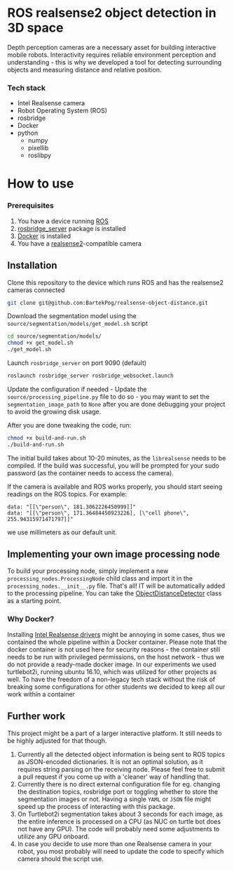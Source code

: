 # ROS realsense2 object detection in 3D space
Depth perception cameras are a necessary asset for building interactive mobile robots. Interactivity requires reliable environment perception and understanding - this is why we developed a tool for detecting surrounding objects and measuring distance and relative position. 


### Tech stack
- Intel Realsense camera
- Robot Operating System (ROS)
- rosbridge
- Docker
- python
  - numpy
  - pixellib
  - roslibpy


# How to use
### Prerequisites
1. You have a device running [ROS](https://www.ros.org/)
1. [rosbridge_server](http://wiki.ros.org/rosbridge_server) package is installed
1. [Docker](https://www.docker.com/) is installed
1. You have a [realsense2](https://www.intelrealsense.com/)-compatible camera


## Installation
Clone this repository to the device which runs ROS and has the realsense2 cameras connected
```bash
git clone git@github.com:BartekPog/realsense-object-distance.git
```
Download the segmentation model using the `source/segmentation/models/get_model.sh` script
```bash
cd source/segmentation/models/
chmod +x get_model.sh
./get_model.sh
```

Launch `rosbridge_server` on port 9090 (default)

```bash
roslaunch rosbridge_server rosbridge_websocket.launch 
```

Update the configuration if needed - Update the `source/processing_pipeline.py` file to do so - you may want to set the `segmentation_image_path` to `None` after you are done debugging your project to avoid the growing disk usage. 

After you are done tweaking the code, run:
```bash
chmod +x build-and-run.sh
./build-and-run.sh
```
The initial build takes about 10-20 minutes, as the `librealsense` needs to be compiled. If the build was successful, you will be prompted for your sudo password (as the container needs to access the camera). 

If the camera is available and ROS works properly, you should start seeing readings on the ROS topics. For example: 
```
data: "[[\"person\", 181.3062226450999]]"
data: "[[\"person\", 171.36484450923226], [\"cell phone\", 255.94315971471797]]"
```

we use millimeters as our default unit. 



## Implementing your own image processing node
To build your processing node, simply implement a new `processing_nodes.ProcessingNode` child class and import it in the `processing_nodes.__init__.py` file. That's all! IT will be automatically added to the processing pipeline. You can take the [ObjectDistanceDetector](https://github.com/BartekPog/realsense-object-distance/blob/main/source/processing_nodes/object_distance_detector.py) class as a starting point.


### Why Docker?
Installing [Intel Realsense drivers](https://github.com/IntelRealSense/librealsense) might be annoying in some cases, thus we contained the whole pipeline within a Docker container. Please note that the docker container is not used here for security reasons - the container still needs to be run with privileged permissions, on the host network - thus we do not provide a ready-made docker image. In our experiments we used turtlebot2i, running ubuntu 16.10, which was utilized for other projects as well. To have the freedom of a non-legacy tech stack without the risk of breaking some configurations for other students we decided to keep all our work within a container


## Further work
This project might be a part of a larger interactive platform. It still needs to be highly adjusted for that though. 
1. Currently all the detected object information is being sent to ROS topics as JSON-encoded dictionaries. It is not an optimal solution, as it requires string parsing on the receiving node. Please feel free to submit a pull request if you come up with a 'cleaner' way of handling that.
1. Currently there is no direct external configuration file for eg. changing the destination topics, rosbridge port or toggling whether to store the segmentation images or not. Having a single `YAML` or `JSON` file might speed up the process of interacting with this package. 
1. On Turtlebot2i segmentation takes about 3 seconds for each image, as the entire inference is processed on a CPU (as NUC on turtle bot does not have any GPU). The code will probably need some adjustments to utilize any GPU onboard. 
1. In case you decide to use more than one Realsense camera in your robot, you most probably will need to update the code to specify which camera should the script use.  

